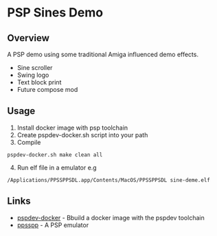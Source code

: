 # PSP Sines Demo

## Overview 
A PSP demo using some traditional Amiga influenced demo effects.

- Sine scroller
- Swing logo
- Text block print
- Future compose mod

## Usage
1. Install docker image with psp toolchain
2. Create pspdev-docker.sh script into your path
3. Compile
```
pspdev-docker.sh make clean all 
```
4. Run elf file in a emulator e.g 
```
/Applications/PPSSPPSDL.app/Contents/MacOS/PPSSPPSDL sine-deme.elf
```

## Links
* [pspdev-docker](https://github.com/optixx/pspdev-docker) - Bbuild a docker image with the pspdev toolchain
* [ppsspp](https://www.ppsspp.org/) - A PSP emulator
